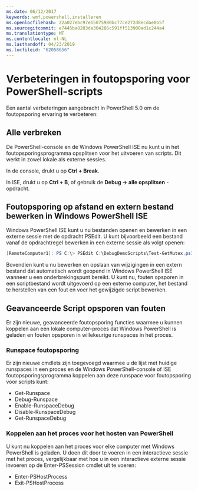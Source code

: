 ```yaml
---
ms.date: 06/12/2017
keywords: wmf,powershell,installeren
ms.openlocfilehash: 22a027ebc97e15075980bc77ce272d8ecdae0b5f
ms.sourcegitcommit: e7445ba8203da304286c591ff513900ad1c244a4
ms.translationtype: MT
ms.contentlocale: nl-NL
ms.lasthandoff: 04/23/2019
ms.locfileid: "62058656"
---
```

# <a name="improvements-in-powershell-script-debugging"></a>Verbeteringen in foutopsporing voor PowerShell-scripts

Een aantal verbeteringen aangebracht in PowerShell 5.0 om de foutopsporing ervaring te verbeteren:

## <a name="break-all"></a>Alle verbreken

De PowerShell-console en de Windows PowerShell ISE nu kunt u in het foutopsporingsprogramma opsplitsen voor het uitvoeren van scripts. Dit werkt in zowel lokale als externe sessies.

In de console, drukt u op **Ctrl + Break**.

In ISE, drukt u op **Ctrl + B**, of gebruik de **Debug -> alle opsplitsen** -opdracht.

## <a name="remote-debugging-and-remote-file-editing-in-windows-powershell-ise"></a>Foutopsporing op afstand en extern bestand bewerken in Windows PowerShell ISE

Windows PowerShell ISE kunt u nu bestanden openen en bewerken in een externe sessie met de opdracht PSEdit.
U kunt bijvoorbeeld een bestand vanaf de opdrachtregel bewerken in een externe sessie als volgt openen:

```powershell
[RemoteComputer1]: PS C:\> PSEdit C:\DebugDemoScripts\Test-GetMutex.ps1
```

Bovendien kunt u nu bewerken en opslaan van wijzigingen in een extern bestand dat automatisch wordt geopend in Windows PowerShell ISE wanneer u een onderbrekingspunt bereikt.
U kunt nu, fouten opsporen in een scriptbestand wordt uitgevoerd op een externe computer, het bestand te herstellen van een fout en voer het gewijzigde script bewerken.

## <a name="advanced-script-debugging"></a>Geavanceerde Script opsporen van fouten

Er zijn nieuwe, geavanceerde foutopsporing functies waarmee u kunnen koppelen aan een lokale computer-proces dat Windows PowerShell is geladen en fouten opsporen in willekeurige runspaces in het proces.

### <a name="runspace-debugging"></a>Runspace foutopsporing

Er zijn nieuwe cmdlets zijn toegevoegd waarmee u de lijst met huidige runspaces in een proces en de Windows PowerShell-console of ISE foutopsporingsprogramma koppelen aan deze runspace voor foutopsporing voor scripts kunt:

-   Get-Runspace
-   Debug-Runspace
-   Enable-RunspaceDebug
-   Disable-RunspaceDebug
-   Get-RunspaceDebug

### <a name="attach-to-process-hosting-powershell"></a>Koppelen aan het proces voor het hosten van PowerShell

U kunt nu koppelen aan het proces voor elke computer met Windows PowerShell is geladen. U doen dit door te voeren in een interactieve sessie met het proces, vergelijkbaar met hoe u in een interactieve externe sessie invoeren op de Enter-PSSession cmdlet uit te voeren:

-   Enter-PSHostProcess
-   Exit-PSHostProcess
